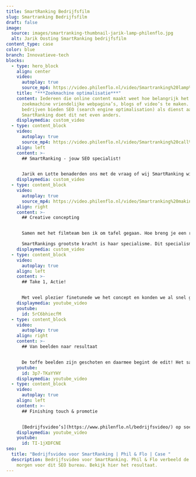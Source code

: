 ```yaml
---
title: SmartRanking Bedrijfsfilm
slug: Smartranking Bedrijfsfilm
draft: false
image:
  source: images/smartranking-thumbnail-jarik-lamp-philenflo.jpg
  alt: Jarik Oosting SmartRanking bedrijfsfilm
content_type: case
color: blue
branch: Innovatieve-tech
blocks:
  - type: hero_block
    align: center
    video:
      autoplay: true
      source_mp4: https://video.philenflo.nl/video/Smartranking%20lamp%20philenflo.mp4
    title: "***Zoekmachine optimalisatie***"
    content: Iedereen die online content maakt weet hoe belangrijk het is om
      zoekmachine vriendelijke webpagina’s, blogs of video’s te maken. Veel
      bedrijven bieden SEO (search engine optimalisation) als dienst aan.
      SmartRanking doet dit net even anders.
    displaymedia: custom_video
  - type: content_block
    video:
      autoplay: true
      source_mp4: https://video.philenflo.nl/video/Smartranking%20call%20to%20action%20philenflo.mp4
    align: left
    content: >-
      ## SmartRanking - jouw SEO specialist!


      Jarik en Lotte benaderden ons met de vraag of wij SmartRanking willen presenteren in een pakkende [bedrijfsfilm](https://www.philenflo.nl/bedrijfsfilm-laten-maken/). Een kans die we met beide handen hebben aangegrepen. Tijdens een creatieve sessie kwamen we al snel tot de essentie van de film. SmartRanking is een bedrijf met een hecht team dat zich specialiseert in SEO. Door deze specialisatie hebben zij zich ontpopt tot een autoriteit op hun gebied. Dit moest duidelijk terugkomen in de film. De verdere creatieve invulling van de film stond ons vrij. Als filmcrew is er niks leukers dan een concept van de grond af aan opbouwen. Aan de slag!
    displaymedia: custom_video
  - type: content_block
    video:
      autoplay: true
      source_mp4: https://video.philenflo.nl/video/Smartranking%20making%20of%20snippet%20philenflo.mp4
    align: right
    content: >-
      ## Creative concepting


      Samen met het filmteam ben ik om tafel gegaan. Hoe breng je een relatief ontastbare dienst als SEO in beeld? Het antwoord? Niet..

      SmartRankings grootste kracht is haar specialisme. Dit specialisme is in feite een groep mensen waarbinnen elk individu veel kennis heeft over een specifiek onderdeel. Voor ons was het duidelijk: de mensen en kennis moesten centraal staan in de corporate film. Daarom kozen we voor een rustige filmlocatie, een fotostudio in Groningen. We namen maar liefst acht interviews af, om zoveel mogelijk gezichten achter SmartRanking in beeld te brengen. We kozen voor een rustige en strakke achtergrond zodat vooral de mensen achter SmartRanking in de spotlight zouden staan. Hiernaast gaven we op creatieve wijze een prominente rol aan het SmartRanking logo. Het totale concept hebben we gedeeld met Jarik en zijn team, en... we kregen een “GO!”
    displaymedia: custom_video
  - type: content_block
    video:
      autoplay: true
    align: left
    content: >-
      ## Take 1, Actie!


      Met veel plezier finetunede we het concept en konden we al snel gaan filmen! Met gloeilampen, die representatief zijn voor het logo van SmartRanking, creëerden we een warm licht. Rode lampen op de achtergrond lieten de huisstijlkleur van SmartRanking de filmset inkleuren. Zo blijft de aandacht op de mensen in beeld, maar tonen we subtiel de kenmerken van het SmartRanking merk. De draaidag was een dag vol leuke interviews, en vooral heel veel SEO. Benieuwd? Kijk dan onze ‘making of’ film voor een impressie.
    displaymedia: youtube_video
    youtube:
      id: 5rC6bhiecfM
  - type: content_block
    video:
      autoplay: true
    align: right
    content: >-
      ## Van beelden naar resultaat


      De toffe beelden zijn geschoten en daarmee begint de edit! Het samenstellen van de leuke interviewstukken is een mooie uitdaging voor onze editor. Belangrijk bij een film met een rustig decor als deze, is om het geluid en de kleuren zo goed mogelijk naar voren te laten komen. Voor het mooiste resultaat, investeren we veel tijd in het corrigeren en optimaliseren van kleuren en beelden. Zowel wijzelf als SmartRanking zijn zeer tevreden over het eindproduct. Oordeel vooral zelf!
    youtube:
      id: 3p7-TKaYYHY
    displaymedia: youtube_video
  - type: content_block
    video:
      autoplay: true
    align: left
    content: >-
      ## Finishing touch & promotie


      [Bedrijfsvideo’s](https://www.philenflo.nl/bedrijfsvideo/) op social media worden standaard zonder geluid afgespeeld. Daarnaast zijn veel zakelijke kijkers vaak werkzaam in een drukke ruimte op kantoor of onderweg. We adviseren daarom altijd om ondertiteling toe te voegen aan je film. Naast ondertiteling is het voor social media ook aan te raden om een korte 15 seconden versie van je film te laten monteren. In de teaserfilm van SmartRanking spreken we de kijker rechtstreeks aan. Perfect voor het binnenhalen van nieuwe leads via [Youtube](https://www.philenflo.nl/you-tube-marketing/) en LinkedIn. Ben jij benieuwd hoe een pakkende film jouw organisatie verder kan helpen? Maak gebruik van ons gratis, vrijblijvende adviesgesprek.
    displaymedia: youtube_video
    youtube:
      id: TI-1jXDFCNE
seo:
  title: "Bedrijfsvideo voor SmartRanking | Phil & Flo | Case "
  description: Bedrijfsvideo voor SmartRanking. Phil & Flo verbeeld de wereld van
    morgen voor dit SEO bureau. Bekijk hier het resultaat.
---
```

